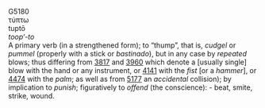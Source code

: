 <body>
  <p>G5180<br>  τύπτω  <br> tuptō  <br><i>toop‘-to </i><br>A primary verb (in a strengthened form); to “thump”, that is, <i>cudgel</i> or <i>pummel</i> (properly with a stick or <i>bastinado</i>), but in any case by <i>repeated</i> blows; thus differing from <a href="g3817.htm">3817</a> and <a href="g3960.htm">3960</a>  which denote a [usually single] blow with the hand or any instrument, or <a href="g4141.htm">4141</a> with the <i>fist</i> [or a <i>hammer</i>], or <a href="g4474.htm">4474</a> with the <i>palm</i>; as well as from <a href="g5177.htm">5177</a>  an <i>accidental</i> collision); by implication to <i>punish</i>; figuratively to <i>offend</i> (the conscience): - beat, smite, strike, wound.<br></p>
 </body>